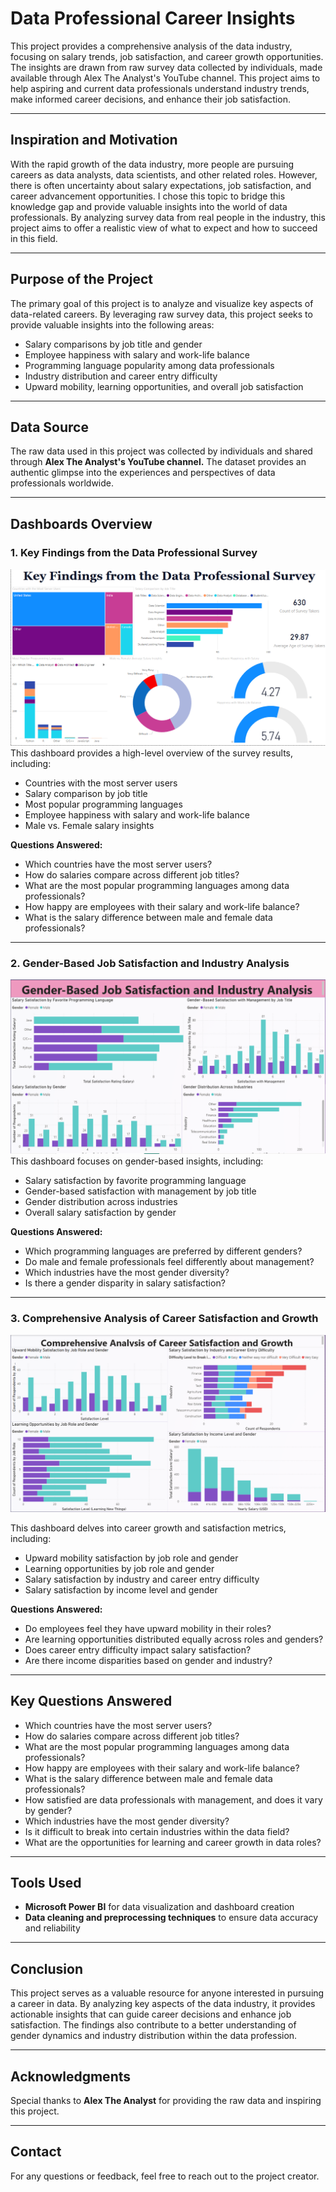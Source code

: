 # Data Professional Career Insights

This project provides a comprehensive analysis of the data industry, focusing on salary trends, job satisfaction, and career growth opportunities. The insights are drawn from raw survey data collected by individuals, made available through Alex The Analyst's YouTube channel. This project aims to help aspiring and current data professionals understand industry trends, make informed career decisions, and enhance their job satisfaction.

---

## Inspiration and Motivation

With the rapid growth of the data industry, more people are pursuing careers as data analysts, data scientists, and other related roles. However, there is often uncertainty about salary expectations, job satisfaction, and career advancement opportunities. I chose this topic to bridge this knowledge gap and provide valuable insights into the world of data professionals. By analyzing survey data from real people in the industry, this project aims to offer a realistic view of what to expect and how to succeed in this field.

---

## Purpose of the Project

The primary goal of this project is to analyze and visualize key aspects of data-related careers. By leveraging raw survey data, this project seeks to provide valuable insights into the following areas:

- Salary comparisons by job title and gender
- Employee happiness with salary and work-life balance
- Programming language popularity among data professionals
- Industry distribution and career entry difficulty
- Upward mobility, learning opportunities, and overall job satisfaction

---

## Data Source

The raw data used in this project was collected by individuals and shared through **Alex The Analyst's YouTube channel.** The dataset provides an authentic glimpse into the experiences and perspectives of data professionals worldwide.

---

## Dashboards Overview

### 1. Key Findings from the Data Professional Survey

![Key Findings Dashboard](./1.PNG)
This dashboard provides a high-level overview of the survey results, including:

- Countries with the most server users
- Salary comparison by job title
- Most popular programming languages
- Employee happiness with salary and work-life balance
- Male vs. Female salary insights

**Questions Answered:**

- Which countries have the most server users?
- How do salaries compare across different job titles?
- What are the most popular programming languages among data professionals?
- How happy are employees with their salary and work-life balance?
- What is the salary difference between male and female data professionals?

---

### 2. Gender-Based Job Satisfaction and Industry Analysis

![Gender-Based Analysis Dashboard](./2.PNG)
This dashboard focuses on gender-based insights, including:

- Salary satisfaction by favorite programming language
- Gender-based satisfaction with management by job title
- Gender distribution across industries
- Overall salary satisfaction by gender

**Questions Answered:**

- Which programming languages are preferred by different genders?
- Do male and female professionals feel differently about management?
- Which industries have the most gender diversity?
- Is there a gender disparity in salary satisfaction?

---

### 3. Comprehensive Analysis of Career Satisfaction and Growth

![Career Satisfaction Dashboard](./3.PNG)

This dashboard delves into career growth and satisfaction metrics, including:

- Upward mobility satisfaction by job role and gender
- Learning opportunities by job role and gender
- Salary satisfaction by industry and career entry difficulty
- Salary satisfaction by income level and gender

**Questions Answered:**

- Do employees feel they have upward mobility in their roles?
- Are learning opportunities distributed equally across roles and genders?
- Does career entry difficulty impact salary satisfaction?
- Are there income disparities based on gender and industry?

---

## Key Questions Answered

- Which countries have the most server users?
- How do salaries compare across different job titles?
- What are the most popular programming languages among data professionals?
- How happy are employees with their salary and work-life balance?
- What is the salary difference between male and female data professionals?
- How satisfied are data professionals with management, and does it vary by gender?
- Which industries have the most gender diversity?
- Is it difficult to break into certain industries within the data field?
- What are the opportunities for learning and career growth in data roles?

---

## Tools Used

- **Microsoft Power BI** for data visualization and dashboard creation
- **Data cleaning and preprocessing techniques** to ensure data accuracy and reliability

---

## Conclusion

This project serves as a valuable resource for anyone interested in pursuing a career in data. By analyzing key aspects of the data industry, it provides actionable insights that can guide career decisions and enhance job satisfaction. The findings also contribute to a better understanding of gender dynamics and industry distribution within the data profession.

---

## Acknowledgments

Special thanks to **Alex The Analyst** for providing the raw data and inspiring this project.

---

## Contact

For any questions or feedback, feel free to reach out to the project creator.
